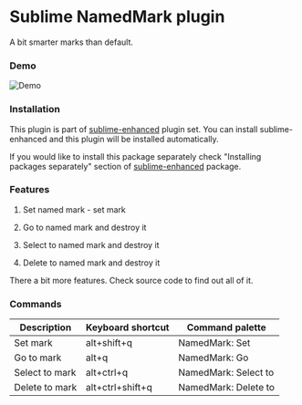 # Sublime NamedMark plugin

A bit smarter marks than default.

### Demo

![Demo](https://raw.github.com/shagabutdinov/sublime-named-mark/master/demo/demo.gif "Demo")


### Installation

This plugin is part of [sublime-enhanced](http://github.com/shagabutdinov/sublime-enhanced)
plugin set. You can install sublime-enhanced and this plugin will be installed
automatically.

If you would like to install this package separately check "Installing packages
separately" section of [sublime-enhanced](http://github.com/shagabutdinov/sublime-enhanced)
package.

### Features

1. Set named mark - set mark

2. Go to named mark and destroy it

3. Select to named mark and destroy it

4. Delete to named mark and destroy it

There a bit more features. Check source code to find out all of it.

### Commands

| Description    | Keyboard shortcut | Command palette      |
|----------------|-------------------|----------------------|
| Set mark       | alt+shift+q       | NamedMark: Set       |
| Go to mark     | alt+q             | NamedMark: Go        |
| Select to mark | alt+ctrl+q        | NamedMark: Select to |
| Delete to mark | alt+ctrl+shift+q  | NamedMark: Delete to |